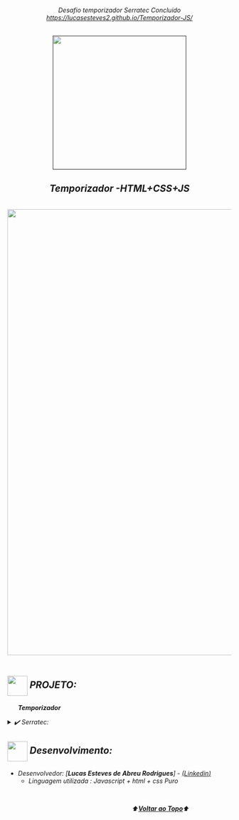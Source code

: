 <div align="center">
<i><h6>Desafio temporizador Serratec Concluido <br>
<a href=https://lucasesteves2.github.io/Temporizador-JS/>https://lucasesteves2.github.io/Temporizador-JS/</>
</div>
<a name="back-to-top">

<p align="center">
  <a href="">
    <img width="300px" src="" alt="">
   </a>
</p>

 <p>
    <h2 align="center">
  Temporizador -HTML+CSS+JS 
  </h2>
  </p> 
  </br>

<div align="center">
  <img width="1000px" src="https://github.com/LucasEsteves2/Temporizador-JS/blob/main/temporizador.gif">
</div>
<br>

## <img height="45px" align="center" src="https://github.com/luqui2/Sistema-para-Viagens-/blob/main/src/imagens/foguete.gif">   PROJETO:
&nbsp;&nbsp;&nbsp;&nbsp;&nbsp;&nbsp;**Temporizador**  

<details>
  <summary>✔️ Serratec:</summary>
     
  </details>



##     

  
 
## <img height="45px" align="center" src="https://github.com/luqui2/Sistema-para-Viagens-/blob/main/src/imagens/set.gif">   Desenvolvimento:
- Desenvolvedor: [**Lucas Esteves de Abreu Rodrigues**] - [(*Linkedin*)](https://www.linkedin.com/in/lucas-esteves-de-abreu-rodrigues-848b841ba/)
  <br>
  - Linguagem utilizada : Javascript + html + css Puro
 

 
<br> 

</p>

&emsp;&emsp;&emsp;&emsp;&emsp;&emsp;&emsp;&emsp;&emsp;&emsp;&emsp;&emsp;&emsp;&emsp;&emsp;&emsp;&emsp;&emsp;&emsp;&emsp;⬆️[**Voltar ao Topo**](#back-to-top)⬆️
